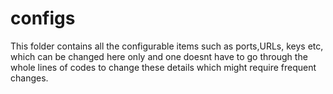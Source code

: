 # configs
This folder contains all the configurable items such as ports,URLs, keys etc,
which can be changed here only and one doesnt have to go through the whole lines 
of codes to change these details which might require frequent changes.